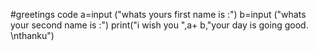 #greetings code
a=input ("whats yours first name is :")
b=input ("whats your second name is :")
print("i wish you ",a+ b,"your day is going good. \nthanku")
